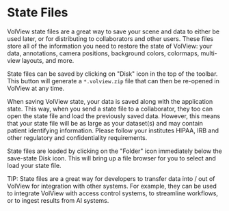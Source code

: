 # State Files

VolView state files are a great way to save your scene and data to either be used later, or for distributing to collaborators and other users. These files store all of the information you need to restore the state of VolView: your data, annotations, camera positions, background colors, colormaps, multi-view layouts, and more.

State files can be saved by clicking on "Disk" icon in the top of the toolbar. This button will generate a `*.volview.zip` file that can then be re-opened in VolView at any time.

When saving VolView state, your data is saved along with the application state. This way, when you send a state file to a collaborator, they too can open the state file and load the previously saved data. However, this means that your state file will be as large as your dataset(s) and may contain patient identifying information. Please follow your institutes HIPAA, IRB and other regulatory and confidentiality requirements.

State files are loaded by clicking on the "Folder" icon immediately below the save-state Disk icon. This will bring up a file browser for you to select and load your state file.

TIP: State files are a great way for developers to transfer data into / out of VolView for integration with other systems. For example, they can be used to integrate VolView with access control systems, to streamline workflows, or to ingest results from AI systems.
